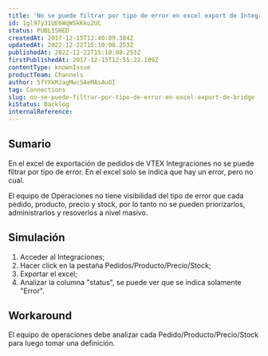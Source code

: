```yaml
---
title: 'No se puede filtrar por tipo de error en excel export de Integraciones'
id: 1gl97y31UE6WqWSkKku2UC
status: PUBLISHED
createdAt: 2017-12-15T12:40:09.384Z
updatedAt: 2022-12-22T15:10:08.253Z
publishedAt: 2022-12-22T15:10:08.253Z
firstPublishedAt: 2017-12-15T12:55:22.109Z
contentType: knownIssue
productTeam: Channels
author: 5fYXkMJagMwcSAeMAsAuOI
tag: Connections
slug: no-se-puede-filtrar-por-tipo-de-error-en-excel-export-de-bridge
kiStatus: Backlog
internalReference: 
---
```


## Sumario

En el excel de exportación de pedidos de VTEX Integraciones no se puede filtrar por tipo de error. En el excel solo se indica que hay un error, pero no cual.

El equipo de Operaciones no tiene visibilidad del tipo de error que cada pedido, producto, precio y stock, por lo tanto no se pueden priorizarlos, administrarlos y resoverlos a nivel masivo.

## Simulación

1. Acceder al Integraciones;
2. Hacer click en la pestaña Pedidos/Producto/Precio/Stock;
3. Exportar el excel;
4. Analizar la columna "status", se puede ver que se indica solamente "Error".

## Workaround

El equipo de operaciones debe analizar cada Pedido/Producto/Precio/Stock para luego tomar una definición.

